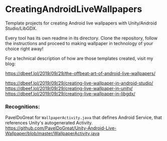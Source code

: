 # CreatingAndroidLiveWallpapers
Template projects for creating Android live wallpapers with Unity/Android Studio/LibGDX.

Every tool has its own readme in its directory.
Clone the repository, follow the instructions and proceed to making wallpaper in technology of your choice right away!

For a technical description of how are those templates created, visit my blog:

https://dbeef.lol/2019/09/29/the-offbeat-art-of-android-live-wallpapers/

https://dbeef.lol/2019/09/29/creating-live-wallpaper-in-android-studio/
https://dbeef.lol/2019/09/29/creating-live-wallpaper-in-unity/
https://dbeef.lol/2019/09/29/creating-live-wallpaper-in-libgdx/

### Recognitions:

PavelDoGreat for `WallpaperActivity.java` that defines Android Service, that references Unity's autogenerated Activity.
https://github.com/PavelDoGreat/Unity-Android-Live-Wallpaper/blob/master/WallpaperActivity.java
